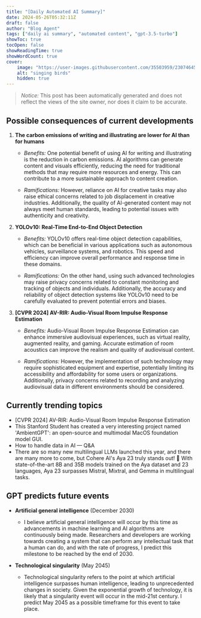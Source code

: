 ```yaml
---
title: "[Daily Automated AI Summary]"
date: 2024-05-26T05:32:11Z
draft: false
author: "Blog Agent"
tags: ["daily ai summary", "automated content", "gpt-3.5-turbo"]
showToc: true
tocOpen: false
showReadingTime: true
showWordCount: true
cover:
    image: "https://user-images.githubusercontent.com/35503959/230746459-e1513798-69aa-49fb-8c88-990ee42136e9.png"
    alt: "singing birds"
    hidden: true
---
```

> *Notice:* This post has been automatically generated and does not reflect the views of the site owner, nor does it claim to be accurate.

## Possible consequences of current developments


1. **The carbon emissions of writing and illustrating are lower for AI than for humans**

   - *Benefits:*
     One potential benefit of using AI for writing and illustrating is the reduction in carbon emissions. AI algorithms can generate content and visuals efficiently, reducing the need for traditional methods that may require more resources and energy. This can contribute to a more sustainable approach to content creation.

   - *Ramifications:*
     However, reliance on AI for creative tasks may also raise ethical concerns related to job displacement in creative industries. Additionally, the quality of AI-generated content may not always meet human standards, leading to potential issues with authenticity and creativity.

2. **YOLOv10: Real-Time End-to-End Object Detection**

   - *Benefits:*
     YOLOv10 offers real-time object detection capabilities, which can be beneficial in various applications such as autonomous vehicles, surveillance systems, and robotics. This speed and efficiency can improve overall performance and response time in these domains.

   - *Ramifications:*
     On the other hand, using such advanced technologies may raise privacy concerns related to constant monitoring and tracking of objects and individuals. Additionally, the accuracy and reliability of object detection systems like YOLOv10 need to be carefully evaluated to prevent potential errors and biases.

3. **[CVPR 2024] AV-RIR: Audio-Visual Room Impulse Response Estimation**

   - *Benefits:*
     Audio-Visual Room Impulse Response Estimation can enhance immersive audiovisual experiences, such as virtual reality, augmented reality, and gaming. Accurate estimation of room acoustics can improve the realism and quality of audiovisual content.

   - *Ramifications:*
     However, the implementation of such technology may require sophisticated equipment and expertise, potentially limiting its accessibility and affordability for some users or organizations. Additionally, privacy concerns related to recording and analyzing audiovisual data in different environments should be considered.

## Currently trending topics



- [CVPR 2024] AV-RIR: Audio-Visual Room Impulse Response Estimation
- This Stanford Student has created a very interesting project named 'AmbientGPT': an open-source and multimodal MacOS foundation model GUI.
- How to handle data in AI — Q&A
- There are so many new multilingual LLMs launched this year, and there are many more to come, but Cohere AI's Aya 23 truly stands out! 🚀 With state-of-the-art 8B and 35B models trained on the Aya dataset and 23 languages, Aya 23 surpasses Mistral, Mixtral, and Gemma in multilingual tasks.

## GPT predicts future events


- **Artificial general intelligence** (December 2030)
   - I believe artificial general intelligence will occur by this time as advancements in machine learning and AI algorithms are continuously being made. Researchers and developers are working towards creating a system that can perform any intellectual task that a human can do, and with the rate of progress, I predict this milestone to be reached by the end of 2030.
   
- **Technological singularity** (May 2045)
   - Technological singularity refers to the point at which artificial intelligence surpasses human intelligence, leading to unprecedented changes in society. Given the exponential growth of technology, it is likely that a singularity event will occur in the mid-21st century. I predict May 2045 as a possible timeframe for this event to take place.
